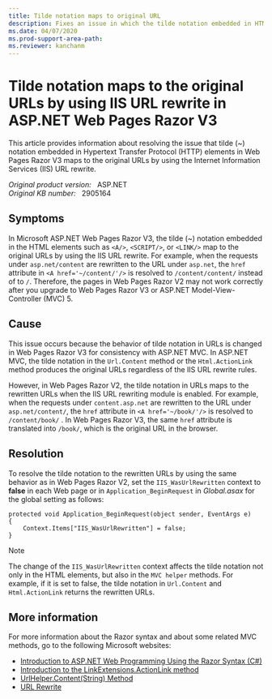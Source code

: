 ```yaml
---
title: Tilde notation maps to original URL
description: Fixes an issue in which the tilde notation embedded in HTML elements in Web Pages Razor V3 maps to the original URLs by using the IIS URL rewrite. This behavior differs from the behavior of Web Pages Razor V2.
ms.date: 04/07/2020
ms.prod-support-area-path: 
ms.reviewer: kanchanm
---
```

# Tilde notation maps to the original URLs by using IIS URL rewrite in ASP.NET Web Pages Razor V3

This article provides information about resolving the issue that tilde (~) notation embedded in Hypertext Transfer Protocol (HTTP) elements in Web Pages Razor V3 maps to the original URLs by using the Internet Information Services (IIS) URL rewrite.

_Original product version:_ &nbsp; ASP.NET  
_Original KB number:_ &nbsp; 2905164

## Symptoms

In Microsoft ASP.NET Web Pages Razor V3, the tilde (~) notation embedded in the HTML elements such as `<A/>`, `<SCRIPT/>`, or `<LINK/>` map to the original URLs by using the IIS URL rewrite. For example, when the requests under `asp.net/content` are rewritten to the URL under `asp.net`, the `href` attribute in `<A href='~/content/'/>` is resolved to `/content/content/` instead of to `/`. Therefore, the pages in Web Pages Razor V2 may not work correctly after you upgrade to Web Pages Razor V3 or ASP.NET Model-View-Controller (MVC) 5.

## Cause

This issue occurs because the behavior of tilde notation in URLs is changed in Web Pages Razor V3 for consistency with ASP.NET MVC. In ASP.NET MVC, the tilde notation in the `Url.Content` method or the `Html.ActionLink` method produces the original URLs regardless of the IIS URL rewrite rules.

However, in Web Pages Razor V2, the tilde notation in URLs maps to the rewritten URLs when the IIS URL rewriting module is enabled. For example, when the requests under `content.asp.net` are rewritten to the URL under `asp.net/content/`, the `href` attribute in `<A href='~/book/'/>` is resolved to `/content/book/` . In Web Pages Razor V3, the same `href` attribute is translated into `/book/`, which is the original URL in the browser.

## Resolution

To resolve the tilde notation to the rewritten URLs by using the same behavior as in Web Pages Razor V2, set the `IIS_WasUrlRewritten` context to **false** in each Web page or in `Application_BeginRequest` in *Global.asax* for the global setting as follows:

```aspx-csharp
protected void Application_BeginRequest(object sender, EventArgs e)
{
    Context.Items["IIS_WasUrlRewritten"] = false;
}
```

> [!NOTE]
> The change of the `IIS_WasUrlRewritten` context affects the tilde notation not only in the HTML elements, but also in the `MVC helper` methods. For example, if it is set to false, the tilde notation in `Url.Content` and `Html.ActionLink` returns the rewritten URLs.

## More information

For more information about the Razor syntax and about some related MVC methods, go to the following Microsoft websites:

- [Introduction to ASP.NET Web Programming Using the Razor Syntax (C#)](/aspnet/web-pages/overview/getting-started/introducing-razor-syntax-c)
- [Introduction to the LinkExtensions.ActionLink method](/previous-versions/aspnet/dd505040(v=vs.108))
- [UrlHelper.Content(String) Method](/dotnet/api/system.web.mvc.urlhelper.content?&view=aspnet-mvc-5.2)
- [URL Rewrite](https://www.iis.net/downloads/microsoft/url-rewrite)
